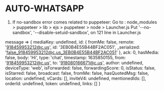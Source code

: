 # AUTO-WHATSAPP

1. If no-sandbox error comes related to puppeteer:
    Go to : node_modules > puppeteer > lib > ejs > puppeteer > node > Launcher.js 
    Put  '--no-sandbox',
         '--disable-setuid-sandbox',
                                      on 121 line in Launcher.js


 message => 
 {
  mediaKey: undefined,
  id: {
    fromMe: false,
    remote: '918459953212@c.us',
    id: '3EB0B4E55B44BF2AC051',
    _serialized: 'false_918459953212@c.us_3EB0B4E55B44BF2AC051'
  },
  ack: 0,
  hasMedia: false,
  body: 'Hi',
  type: 'chat',
  timestamp: 1635850155,
  from: '918459953212@c.us',
  to: '918080166671@c.us',
  author: undefined,
  deviceType: 'web',
  isForwarded: false,
  forwardingScore: 0,
  isStatus: false,
  isStarred: false,
  broadcast: false,
  fromMe: false,
  hasQuotedMsg: false,
  location: undefined,
  vCards: [],
  inviteV4: undefined,
  mentionedIds: [],
  orderId: undefined,
  token: undefined,
  links: []
}
